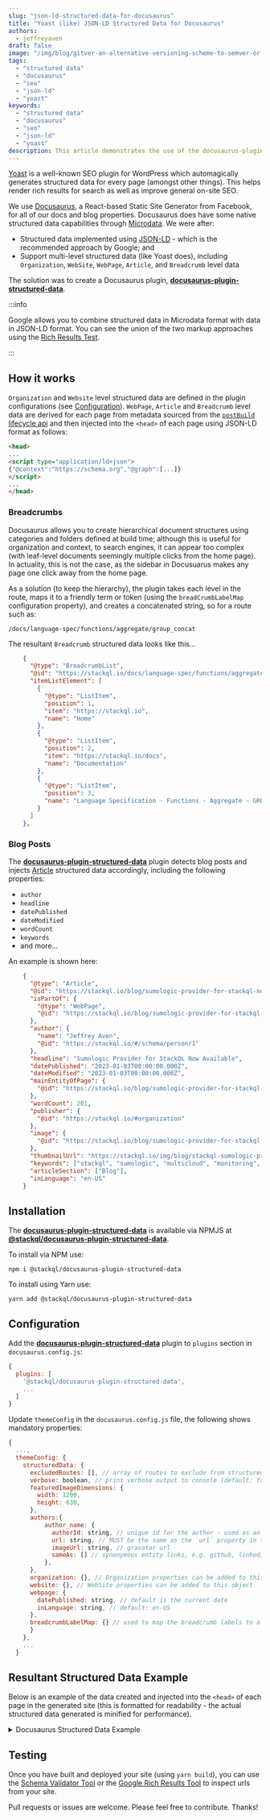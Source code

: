 ```yaml
---
slug: "json-ld-structured-data-for-docusaurus"
title: "Yoast (like) JSON-LD Structured Data for Docusaurus"
authors:  
  - jeffreyaven
draft: false
image: "/img/blog/gitver-an-alternative-versioning-scheme-to-semver-or-calver.png"
tags: 
  - "structured data"  
  - "docusaurus"
  - "seo"
  - "json-ld"
  - "yoast"
keywords: 
  - "structured data"  
  - "docusaurus"
  - "seo"
  - "json-ld"
  - "yoast"
description: This article demonstrates the use of the docusaurus-plugin-structured-data plugin to add JSON-LD structured data to sites built with docusaurus for improved on-page SEO and rich results.
---
```


[Yoast](https://developer.yoast.com/) is a well-known SEO plugin for WordPress which automagically generates structured data for every page (amongst other things). This helps render rich results for search as well as improve general on-site SEO.  

We use [Docusaurus](https://docusaurus.io/), a React-based Static Site Generator from Facebook, for all of our docs and blog properties. Docusaurus does have some native structured data capabilities through [Microdata](https://html.spec.whatwg.org/multipage/microdata.html#microdata). We were after:  

- Structured data implemented using [JSON-LD](https://json-ld.org/) - which is the recommended approach by Google; and
- Support multi-level structured data (like Yoast does), including `Organization`, `WebSite`, `WebPage`, `Article`, and `Breadcrumb` level data

The solution was to create a Docusaurus plugin, [__docusaurus-plugin-structured-data__](https://github.com/stackql/docusaurus-plugin-structured-data).  

:::info

Google allows you to combine structured data in Microdata format with data in JSON-LD format. You can see the union of the two markup approaches using the [Rich Results Test](https://search.google.com/test/rich-results).

:::

## How it works

`Organization` and `Website` level structured data are defined in the plugin configurations (see [Configuration](#configuration)). `WebPage`, `Article` and `Breadcrumb` level data are derived for each page from metadata sourced from the [`postBuild` lifecycle api](https://docusaurus.io/docs/api/plugin-methods/lifecycle-apis#postBuild) and then injected into the `<head>` of each page using JSON-LD format as follows:  

```html
<head>
...
<script type="application/ld+json">
{"@context":"https://schema.org","@graph":[...]}
</script>
...
</head>
```

### Breadcrumbs

Docusaurus allows you to create hierarchical document structures using categories and folders defined at build time; although this is useful for organization and context, to search engines, it can appear too complex (with leaf-level documents seemingly multiple clicks from the home page). In actuality, this is not the case, as the sidebar in Docusuarus makes any page one click away from the home page.  

As a solution (to keep the hierarchy), the plugin takes each level in the route, maps it to a friendly term or token (using the `breadCrumbLabelMap` configuration property), and creates a concatenated string, so for a route such as:  

```
/docs/language-spec/functions/aggregate/group_concat
```

The resultant `Breadcrumb` structured data looks like this...  

```json
    {
      "@type": "BreadcrumbList",
      "@id": "https://stackql.io/docs/language-spec/functions/aggregate/group_concat/#breadcrumb",
      "itemListElement": [
        {
          "@type": "ListItem",
          "position": 1,
          "item": "https://stackql.io",
          "name": "Home"
        },
        {
          "@type": "ListItem",
          "position": 2,
          "item": "https://stackql.io/docs",
          "name": "Documentation"
        },
        {
          "@type": "ListItem",
          "position": 3,
          "name": "Language Specification - Functions - Aggregate - GROUP_CONCAT"
        }
      ]
    },
```

### Blog Posts

The [__docusaurus-plugin-structured-data__](https://github.com/stackql/docusaurus-plugin-structured-data) plugin detects blog posts and injects [Article](https://schema.org/Article) structured data accordingly, including the following properties:  

- `author`
- `headline`
- `datePublished`
- `dateModified`
- `wordCount`
- `keywords`
- and more...

An example is shown here:  

```json
    {
      "@type": "Article",
      "@id": "https://stackql.io/blog/sumologic-provider-for-stackql-now-available/#article",
      "isPartOf": {
        "@type": "WebPage",
        "@id": "https://stackql.io/blog/sumologic-provider-for-stackql-now-available/#webpage"
      },
      "author": {
        "name": "Jeffrey Aven",
        "@id": "https://stackql.io/#/schema/person/1"
      },
      "headline": "Sumologic Provider for StackQL Now Available",
      "datePublished": "2023-01-03T00:00:00.000Z",
      "dateModified": "2023-01-03T00:00:00.000Z",
      "mainEntityOfPage": {
        "@id": "https://stackql.io/blog/sumologic-provider-for-stackql-now-available/#webpage"
      },
      "wordCount": 201,
      "publisher": {
        "@id": "https://stackql.io/#organization"
      },
      "image": {
        "@id": "https://stackql.io/blog/sumologic-provider-for-stackql-now-available/#primaryimage"
      },
      "thumbnailUrl": "https://stackql.io/img/blog/stackql-sumologic-provider-featured-image.png",
      "keywords": ["stackql", "sumologic", "multicloud", "monitoring", "logging"],
      "articleSection": ["Blog"],
      "inLanguage": "en-US"
    }
```

## Installation

The [__docusaurus-plugin-structured-data__](https://github.com/stackql/docusaurus-plugin-structured-data) is available via NPMJS at [__@stackql/docusaurus-plugin-structured-data__](https://www.npmjs.com/package/@stackql/docusaurus-plugin-structured-data).  

To install via NPM use:  

```
npm i @stackql/docusaurus-plugin-structured-data
```

To install using Yarn use:

```
yarn add @stackql/docusaurus-plugin-structured-data
```

## Configuration

Add the [__docusaurus-plugin-structured-data__](https://github.com/stackql/docusaurus-plugin-structured-data) plugin to `plugins` section in `docusaurus.config.js`:

```javascript
{
  plugins: [
    '@stackql/docusaurus-plugin-structured-data',
    ...
  ]
}
```

Update `themeConfig` in the `docusaurus.config.js` file, the following shows mandatory properties:  

```javascript
{
  ...,
  themeConfig: {
    structuredData: {
      excludedRoutes: [], // array of routes to exclude from structured data generation, include custom redirects here
      verbose: boolean, // print verbose output to console (default: false)
      featuredImageDimensions: {
        width: 1200,
        height: 630,
      },
      authors:{
          author_name: {
            authorId: string, // unique id for the author - used as an identifier in structured data
            url: string, // MUST be the same as the `url` property in the `authors.yml` file in the `blog` directory
            imageUrl: string, // gravatar url
            sameAs: [] // synonymous entity links, e.g. github, linkedin, twitter, etc.
          },
      },
      organization: {}, // Organization properties can be added to this object
      website: {}, // WebSite properties can be added to this object
      webpage: {
        datePublished: string, // default is the current date
        inLanguage: string, // default: en-US
      },
      breadcrumbLabelMap: {} // used to map the breadcrumb labels to a custom value
      }
    },
    ...
  }
```

## Resultant Structured Data Example

Below is an example of the data created and injected into the `<head>` of each page in the generated site (this is formatted for readability - the actual structured data generated is minified for performance).    

<details>
  <summary>Docusaurus Structured Data Example</summary>

```html
<script type="application/ld+json">
{
  "@context": "https://schema.org",
  "@graph": [
    {
      "@type": "WebPage",
      "isPartOf": {
        "@id": "https://stackql.io/#website"
      },
      "inLanguage": "en-US",
      "datePublished": "2021-07-01",
      "@id": "https://stackql.io/docs/language-spec/functions/json/json_extract/#webpage",
      "url": "https://stackql.io/docs/language-spec/functions/json/json_extract",
      "name": "JSON_EXTRACT",
      "description": "Query and Deploy Cloud Infrastructure and Resources using SQL",
      "dateModified": "2023-01-23T23:56:08.545Z",
      "breadcrumb": {
        "@id": "https://stackql.io/docs/language-spec/functions/json/json_extract/#breadcrumb"
      },
      "potentialAction": [
        {
          "@type": "ReadAction",
          "target": [
            "https://stackql.io/docs/language-spec/functions/json/json_extract"
          ]
        }
      ]
    },
    {
      "@type": "BreadcrumbList",
      "@id": "https://stackql.io/docs/language-spec/functions/json/json_extract/#breadcrumb",
      "itemListElement": [
        {
          "@type": "ListItem",
          "position": 1,
          "item": "https://stackql.io",
          "name": "Home"
        },
        {
          "@type": "ListItem",
          "position": 2,
          "item": "https://stackql.io/docs",
          "name": "Documentation"
        },
        {
          "@type": "ListItem",
          "position": 3,
          "name": "Language Specification - Functions - JSON - JSON_EXTRACT"
        }
      ]
    },
    {
      "@type": "WebSite",
      "@id": "https://stackql.io/#website",
      "name": "StackQL",
      "url": "https://stackql.io",
      "description": "Provision and Query Cloud and SaaS Resources using SQL",
      "publisher": {
        "@id": "https://stackql.io/#organization"
      },
      "potentialAction": [
        {
          "@type": "SearchAction",
          "target": {
            "@type": "EntryPoint",
            "urlTemplate": "https://stackql.io/search?q={searchTerms}"
          },
          "query-input": "required name=searchTerms"
        }
      ],
      "inLanguage": "en-US"
    },
    {
      "@type": "Organization",
      "@id": "https://stackql.io/#organization",
      "name": "StackQL",
      "url": "https://stackql.io",
      "sameAs": [
        "https://twitter.com/stackql",
        "https://www.linkedin.com/company/stackql",
        "https://github.com/stackql",
        "https://www.youtube.com/@stackql",
        "https://hub.docker.com/u/stackql"
      ],
      "contactPoint": {
        "@type": "ContactPoint",
        "email": "info@stackql.io"
      },
      "logo": {
        "@type": "ImageObject",
        "inLanguage": "en-US",
        "@id": "https://stackql.io/#logo",
        "url": "https://stackql.io/img/stackql-cover.png",
        "contentUrl": "https://stackql.io/img/stackql-cover.png",
        "width": 1440,
        "height": 900,
        "caption": "StackQL - your cloud using SQL"
      },
      "image": {
        "@id": "https://stackql.io/#logo"
      },
      "address": {
        "@type": "PostalAddress",
        "addressCountry": "AU",
        "postalCode": "3001",
        "streetAddress": "Level 24, 570 Bourke Street, Melbourne, Victoria"
      },
      "duns": "750469226",
      "taxID": "ABN 65 656 147 054"
    }
  ]
}
</script>
```

</details>

## Testing

Once you have built and deployed your site (using `yarn build`), you can use the [Schema Validator Tool](https://validator.schema.org/) or the [Google Rich Results Tool](https://search.google.com/test/rich-results) to inspect urls from your site.  

Pull requests or issues are welcome.  Please feel free to contribute. Thanks!    


